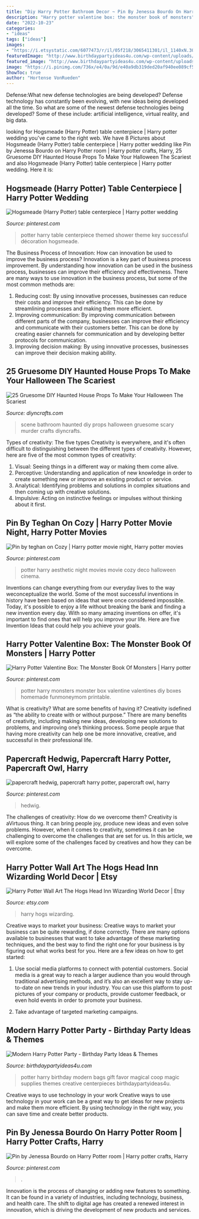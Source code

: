 ```yaml
---
title: "Diy Harry Potter Bathroom Decor ~ Pin By Jenessa Bourdo On Harry Potter Room"
description: "Harry potter valentine box: the monster book of monsters"
date: "2022-10-23"
categories:
- "ideas"
tags: ["ideas"]
images:
- "https://i.etsystatic.com/6077473/r/il/05f218/3065411301/il_1140xN.3065411301_nlvs.jpg"
featuredImage: "http://www.birthdaypartyideas4u.com/wp-content/uploads/2016/04/Modern-Harry-Potter-Party-Gift-Bags-550x737.jpg"
featured_image: "http://www.birthdaypartyideas4u.com/wp-content/uploads/2016/04/Modern-Harry-Potter-Party-Gift-Bags-550x737.jpg"
image: "https://i.pinimg.com/736x/e4/0a/9d/e40a9db319ded20af940ee089cf55b22.jpg"
ShowToc: true
author: "Hortense VonRueden"
---
```



Defense:What new defense technologies are being developed?
Defense technology has constantly been evolving, with new ideas being developed all the time. So what are some of the newest defense technologies being developed? Some of these include: artificial intelligence, virtual reality, and big data.

	

		
looking for Hogsmeade (Harry Potter) table centerpiece | Harry potter wedding you've came to the right web. We have 8 Pictures about Hogsmeade (Harry Potter) table centerpiece | Harry potter wedding like Pin by Jenessa Bourdo on Harry Potter room | Harry potter crafts, Harry, 25 Gruesome DIY Haunted House Props To Make Your Halloween The Scariest and also Hogsmeade (Harry Potter) table centerpiece | Harry potter wedding. Here it is:
		
    
## Hogsmeade (Harry Potter) Table Centerpiece | Harry Potter Wedding

<img loading=lazy src="https://i.pinimg.com/736x/09/63/1a/09631a7b33547d66fe28bdefef04baad--harry-potter-centerpiece-wedding-harry-potter-table.jpg" onerror="this.onerror=null;this.src='https://tse4.mm.bing.net/th?id=OIP.wN9gyeSdN6Warqh5EzOfCQHaLH&amp;pid=15.1';" alt="Hogsmeade (Harry Potter) table centerpiece | Harry potter wedding">

_Source: pinterest.com_

>potter harry table centerpiece themed shower theme key successful décoration hogsmeade. 

	

The Business Process of Innovation: How can innovation be used to improve the business process?
Innovation is a key part of business process improvement. By understanding how innovation can be used in the business process, businesses can improve their efficiency and effectiveness. There are many ways to use innovation in the business process, but some of the most common methods are: 
1) Reducing cost: By using innovative processes, businesses can reduce their costs and improve their efficiency. This can be done by streamlining processes and making them more efficient. 
2) Improving communication: By improving communication between different parts of the company, businesses can improve their efficiency and communicate with their customers better. This can be done by creating easier channels for communication and by developing better protocols for communication. 
3) Improving decision making: By using innovative processes, businesses can improve their decision making ability.

    
## 25 Gruesome DIY Haunted House Props To Make Your Halloween The Scariest

<img loading=lazy src="https://cdn.diyncrafts.com/wp-content/uploads/2017/09/1-bathroom-scene.jpg" onerror="this.onerror=null;this.src='https://tse3.mm.bing.net/th?id=OIP.I0QdURmA5KDHsOS_3xssQwHaLM&amp;pid=15.1';" alt="25 Gruesome DIY Haunted House Props To Make Your Halloween The Scariest">

_Source: diyncrafts.com_

>scene bathroom haunted diy props halloween gruesome scary murder crafts diyncrafts. 

	

Types of creativity: The five types
Creativity is everywhere, and it's often difficult to distinguishing between the different types of creativity. However, here are five of the most common types of creativity:
1. Visual: Seeing things in a different way or making them come alive.
2. Perceptive: Understanding and application of new knowledge in order to create something new or improve an existing product or service. 
3. Analytical: Identifying problems and solutions in complex situations and then coming up with creative solutions. 
4. Impulsive: Acting on instinctive feelings or impulses without thinking about it first. 

    
## Pin By Teghan On Cozy | Harry Potter Movie Night, Harry Potter Movies

<img loading=lazy src="https://i.pinimg.com/736x/e4/0a/9d/e40a9db319ded20af940ee089cf55b22.jpg" onerror="this.onerror=null;this.src='https://tse4.mm.bing.net/th?id=OIP.meZjif3x6l5LL_pJYAM5VgHaHa&amp;pid=15.1';" alt="Pin by teghan on Cozy | Harry potter movie night, Harry potter movies">

_Source: pinterest.com_

>potter harry aesthetic night movies movie cozy deco halloween cinema. 

	

Inventions can change everything from our everyday lives to the way weconceptualize the world. Some of the most successful inventions in history have been based on ideas that were once considered impossible. Today, it's possible to enjoy a life without breaking the bank and finding a new invention every day. With so many amazing inventions on offer, it's important to find ones that will help you improve your life. Here are five Invention Ideas that could help you achieve your goals.

    
## Harry Potter Valentine Box: The Monster Book Of Monsters | Harry Potter

<img loading=lazy src="https://i.pinimg.com/736x/a6/d6/6a/a6d66abc3d63c99ce16ebf1b6736de0b.jpg" onerror="this.onerror=null;this.src='https://tse3.mm.bing.net/th?id=OIP.8Q5sRBjd1asv6_cgv2gd6wHaLH&amp;pid=15.1';" alt="Harry Potter Valentine Box: The Monster Book Of Monsters | Harry potter">

_Source: pinterest.com_

>potter harry monsters monster box valentine valentines diy boxes homemade funmoneymom printable. 

	

What is creativity? What are some benefits of having it?
Creativity isdefined as “the ability to create with or without purpose.” There are many benefits of creativity, including making new ideas, developing new solutions to problems, and improving one’s thinking process. Some people argue that having more creativity can help one be more innovative, creative, and successful in their professional life.

    
## Papercraft Hedwig, Papercraft Harry Potter, Papercraft Owl, Harry

<img loading=lazy src="https://i.pinimg.com/736x/29/8b/14/298b1434de7e4eafa34e525187b06981.jpg" onerror="this.onerror=null;this.src='https://tse3.mm.bing.net/th?id=OIP.qQ_fyRnrFysUtdrw6f7lxQHaJE&amp;pid=15.1';" alt="papercraft hedwig, papercraft harry potter, papercraft owl, harry">

_Source: pinterest.com_

>hedwig. 

	

The challenges of creativity: How do we overcome them?
Creativity is aVirtuous thing. It can bring people joy, produce new ideas and even solve problems. However, when it comes to creativity, sometimes it can be challenging to overcome the challenges that are set for us. In this article, we will explore some of the challenges faced by creatives and how they can be overcome.

    
## Harry Potter Wall Art The Hogs Head Inn Wizarding World Decor | Etsy

<img loading=lazy src="https://i.etsystatic.com/6077473/r/il/05f218/3065411301/il_1140xN.3065411301_nlvs.jpg" onerror="this.onerror=null;this.src='https://tse3.mm.bing.net/th?id=OIP.jIyFVCCOngDhlWg9i6m59AHaFj&amp;pid=15.1';" alt="Harry Potter Wall Art The Hogs Head Inn Wizarding World Decor | Etsy">

_Source: etsy.com_

>harry hogs wizarding. 

	

Creative ways to market your business:
Creative ways to market your business can be quite rewarding, if done correctly. There are many options available to businesses that want to take advantage of these marketing techniques, and the best way to find the right one for your business is by figuring out what works best for you. Here are a few ideas on how to get started: 
1. Use social media platforms to connect with potential customers. Social media is a great way to reach a larger audience than you would through traditional advertising methods, and it’s also an excellent way to stay up-to-date on new trends in your industry. You can use this platform to post pictures of your company or products, provide customer feedback, or even hold events in order to promote your business. 

2. Take advantage of targeted marketing campaigns.

    
## Modern Harry Potter Party - Birthday Party Ideas &amp; Themes

<img loading=lazy src="http://www.birthdaypartyideas4u.com/wp-content/uploads/2016/04/Modern-Harry-Potter-Party-Gift-Bags-550x737.jpg" onerror="this.onerror=null;this.src='https://tse2.mm.bing.net/th?id=OIP.NtNpHqgrBe3-0kH_7PCU6AHaJ7&amp;pid=15.1';" alt="Modern Harry Potter Party - Birthday Party Ideas &amp; Themes">

_Source: birthdaypartyideas4u.com_

>potter harry birthday modern bags gift favor magical coop magic supplies themes creative centerpieces birthdaypartyideas4u. 

	

Creative ways to use technology in your work
Creative ways to use technology in your work can be a great way to get ideas for new projects and make them more efficient. By using technology in the right way, you can save time and create better products.

    
## Pin By Jenessa Bourdo On Harry Potter Room | Harry Potter Crafts, Harry

<img loading=lazy src="https://i.pinimg.com/originals/f0/67/93/f06793b803f0c748e60a2420b9e526f7.jpg" onerror="this.onerror=null;this.src='https://tse4.mm.bing.net/th?id=OIP.c-Ahh-jVc41W8AJz4bgB_wHaJ4&amp;pid=15.1';" alt="Pin by Jenessa Bourdo on Harry Potter room | Harry potter crafts, Harry">

_Source: pinterest.com_

>. 

	

Innovation is the process of changing or adding new features to something. It can be found in a variety of industries, including technology, business, and health care. The shift to digital age has created a renewed interest in innovation, which is driving the development of new products and services.

